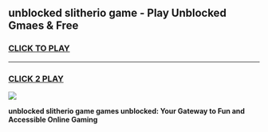 
## unblocked slitherio game - Play Unblocked Gmaes & Free
<h3>
<a href="https://premium.freeplayer.one?title=unblocked_slitherio_game&ref=20F">CLICK TO PLAY</a></h3>
<hr>

<h3>
<a href="https://premium.freeplayer.one?title=unblocked_slitherio_game&ref=20F">CLICK 2 PLAY</a>
  
</h3>

<a href="https://premium.freeplayer.one?title=unblocked_slitherio_game&ref=20F/"><img src="https://clearcache.store/games.png"></a>


**unblocked slitherio game games unblocked: Your Gateway to Fun and Accessible Online Gaming**
